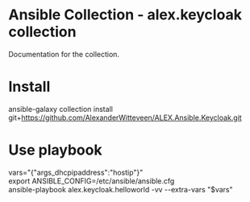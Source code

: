 # Ansible Collection - alex.keycloak collection
Documentation for the collection.

# Install
ansible-galaxy collection install git+https://github.com/AlexanderWitteveen/ALEX.Ansible.Keycloak.git

# Use playbook
vars="{\"args_dhcpipaddress\":\"hostip\"}"  
export ANSIBLE_CONFIG=/etc/ansible/ansible.cfg  
ansible-playbook alex.keycloak.helloworld -vv --extra-vars "$vars"
